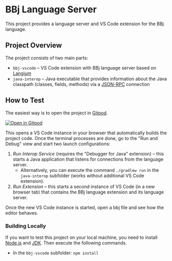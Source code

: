 # BBj Language Server

This project provides a language server and VS Code extension for the BBj language.

## Project Overview

The project consists of two main parts:

 * `bbj-vscode` – VS Code extension with BBj language server based on [Langium](https://langium.org/)
 * `java-interop` – Java executable that provides information about the Java classpath (classes, fields, methods) via a [JSON-RPC](https://www.jsonrpc.org/) connection

## How to Test

The easiest way is to open the project in [Gitpod](https://gitpod.io/).

[![Open in Gitpod](https://gitpod.io/button/open-in-gitpod.svg)](https://gitpod.io/#https://github.com/BBx-Kitchen/bbj-language-server)

This opens a VS Code instance in your browser that automatically builds the project code. Once the terminal processes are done, go to the "Run and Debug" view and start two launch configurations:

 1. _Run Interop Service_ (requires the "Debugger for Java" extension) – this starts a Java application that listens for connections from the language server.
    * Alternatively, you can execute the command `./gradlew run` in the `java-interop` subfolder (works without additional VS Code extension).
 2. _Run Extension_ – this starts a second instance of VS Code (in a new browser tab) that contains the BBj language extension and its language server.

Once the new VS Code instance is started, open a bbj file and see how the editor behaves.

### Building Locally

If you want to test this project on your local machine, you need to install [Node.js](https://nodejs.org/) and [JDK](https://openjdk.org/). Then execute the following commands.

 * In the `bbj-vscode` subfolder: `npm install`

